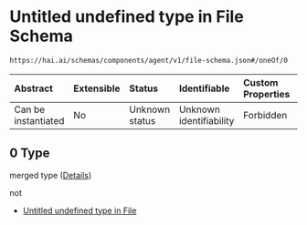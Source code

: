# Untitled undefined type in File Schema

```txt
https://hai.ai/schemas/components/agent/v1/file-schema.json#/oneOf/0
```



| Abstract            | Extensible | Status         | Identifiable            | Custom Properties | Additional Properties | Access Restrictions | Defined In                                                                                        |
| :------------------ | :--------- | :------------- | :---------------------- | :---------------- | :-------------------- | :------------------ | :------------------------------------------------------------------------------------------------ |
| Can be instantiated | No         | Unknown status | Unknown identifiability | Forbidden         | Allowed               | none                | [files.schema.json\*](../../schemas/components/files/v1/files.schema.json "open original schema") |

## 0 Type

merged type ([Details](files-oneof-0.md))

not

*   [Untitled undefined type in File](files-oneof-0-not.md "check type definition")
